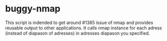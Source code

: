 # buggy-nmap
This script is indended to get around #1385 issue of nmap and provides reusable output to other applications. It calls nmap 
instance for each adress (instead of diapason of adresses) in adresses diapason you specified.
